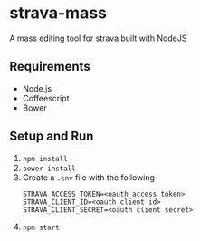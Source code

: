 # strava-mass

A mass editing tool for strava built with NodeJS

## Requirements

- Node.js
- Coffeescript
- Bower

## Setup and Run

1. `npm install`
2. `bower install`
3. Create a `.env` file with the following
   ```
   STRAVA_ACCESS_TOKEN=<oauth access token>
   STRAVA_CLIENT_ID=<oauth client id>
   STRAVA_CLIENT_SECRET=<oauth client secret>
   ```
4. `npm start`

